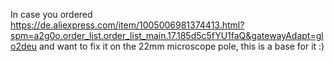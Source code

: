 In case you ordered https://de.aliexpress.com/item/1005006981374413.html?spm=a2g0o.order_list.order_list_main.17.185d5c5fYU1faQ&gatewayAdapt=glo2deu and want to fix it on the 22mm microscope pole, this is a base for it :)